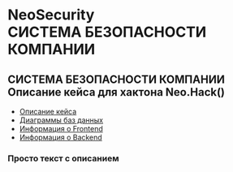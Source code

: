 # NeoSecurity <br> СИСТЕМА БЕЗОПАСНОСТИ КОМПАНИИ

 ## СИСТЕМА БЕЗОПАСНОСТИ КОМПАНИИ <br> Описание кейса для хактона Neo.Hack()
 - [Описание кейса](https://github.com/ogyreck/NeoSecurity/blob/main/%D0%98%D0%BD%D1%84%D0%BE%D1%80%D0%BC%D0%B0%D1%86%D0%B8%D1%8F%20%D0%BE%20%D0%BF%D1%80%D0%BE%D0%B5%D0%BA%D1%82%D0%B5/README.md)
 - [Диаграммы баз данных](https://github.com/ogyreck/NeoSecurity/blob/main/%D0%98%D0%BD%D1%84%D0%BE%D1%80%D0%BC%D0%B0%D1%86%D0%B8%D1%8F%20%D0%BE%20%D0%BF%D1%80%D0%BE%D0%B5%D0%BA%D1%82%D0%B5/%D0%94%D0%B8%D0%B0%D0%B3%D1%80%D0%B0%D0%BC%D0%BC%D0%B0%20%D0%B1%D0%B0%D0%B7%D1%8B.md)
 - [Информация о Frontend](https://github.com/ogyreck/NeoSecurity/blob/main/templates/README.md)
 - [Информация о Backend]()

 ### Просто текст с описанием 


